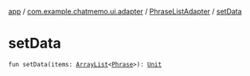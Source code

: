 [app](../../index.md) / [com.example.chatmemo.ui.adapter](../index.md) / [PhraseListAdapter](index.md) / [setData](./set-data.md)

# setData

`fun setData(items: `[`ArrayList`](https://developer.android.com/reference/java/util/ArrayList.html)`<`[`Phrase`](../../com.example.chatmemo.model.entity/-phrase/index.md)`>): `[`Unit`](https://kotlinlang.org/api/latest/jvm/stdlib/kotlin/-unit/index.html)